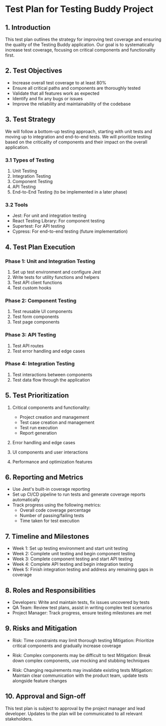 # Test Plan for Testing Buddy Project

## 1. Introduction

This test plan outlines the strategy for improving test coverage and ensuring the quality of the Testing Buddy application. Our goal is to systematically increase test coverage, focusing on critical components and functionality first.

## 2. Test Objectives

- Increase overall test coverage to at least 80%
- Ensure all critical paths and components are thoroughly tested
- Validate that all features work as expected
- Identify and fix any bugs or issues
- Improve the reliability and maintainability of the codebase

## 3. Test Strategy

We will follow a bottom-up testing approach, starting with unit tests and moving up to integration and end-to-end tests. We will prioritize testing based on the criticality of components and their impact on the overall application.

### 3.1 Types of Testing

1. Unit Testing
2. Integration Testing
3. Component Testing
4. API Testing
5. End-to-End Testing (to be implemented in a later phase)

### 3.2 Tools

- Jest: For unit and integration testing
- React Testing Library: For component testing
- Supertest: For API testing
- Cypress: For end-to-end testing (future implementation)

## 4. Test Plan Execution

### Phase 1: Unit and Integration Testing

1. Set up test environment and configure Jest
2. Write tests for utility functions and helpers
3. Test API client functions
4. Test custom hooks

### Phase 2: Component Testing

1. Test reusable UI components
2. Test form components
3. Test page components

### Phase 3: API Testing

1. Test API routes
2. Test error handling and edge cases

### Phase 4: Integration Testing

1. Test interactions between components
2. Test data flow through the application

## 5. Test Prioritization

1. Critical components and functionality:

   - Project creation and management
   - Test case creation and management
   - Test run execution
   - Report generation

2. Error handling and edge cases

3. UI components and user interactions

4. Performance and optimization features

## 6. Reporting and Metrics

- Use Jest's built-in coverage reporting
- Set up CI/CD pipeline to run tests and generate coverage reports automatically
- Track progress using the following metrics:
  - Overall code coverage percentage
  - Number of passing/failing tests
  - Time taken for test execution

## 7. Timeline and Milestones

- Week 1: Set up testing environment and start unit testing
- Week 2: Complete unit testing and begin component testing
- Week 3: Complete component testing and start API testing
- Week 4: Complete API testing and begin integration testing
- Week 5: Finish integration testing and address any remaining gaps in coverage

## 8. Roles and Responsibilities

- Developers: Write and maintain tests, fix issues uncovered by tests
- QA Team: Review test plans, assist in writing complex test scenarios
- Project Manager: Track progress, ensure testing milestones are met

## 9. Risks and Mitigation

- Risk: Time constraints may limit thorough testing
  Mitigation: Prioritize critical components and gradually increase coverage

- Risk: Complex components may be difficult to test
  Mitigation: Break down complex components, use mocking and stubbing techniques

- Risk: Changing requirements may invalidate existing tests
  Mitigation: Maintain clear communication with the product team, update tests alongside feature changes

## 10. Approval and Sign-off

This test plan is subject to approval by the project manager and lead developer. Updates to the plan will be communicated to all relevant stakeholders.
